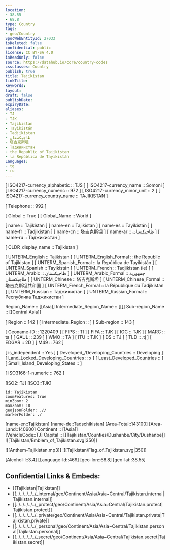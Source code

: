```yaml
---
location:
- 38.55
- 68.8
type: Country
tags:
- geo/Country
SpocWebEntityId: 27033
isDeleted: false
confidential: public
license: CC BY-SA 4.0
isReadOnly: false
source: https://datahub.io/core/country-codes
cssclasses: Country
publish: true
title: Tajikistan
linkTitle: 
keywords: 
layout: 
draft: false
publishDate: 
expiryDate: 
aliases:
- TJ
- TJK
- Tajikistan
- Tayikistán
- Tadjikistan
- طاجيكستان
- 塔吉克斯坦
- Таджикистан
- the Republic of Tajikistan
- la República de Tayikistán
Languages:
- tg
- ru
---
```



[	ISO4217-currency_alphabetic	 :: TJS ] 
[	ISO4217-currency_name	 :: Somoni ] 
[	ISO4217-currency_numeric	 :: 972 ] 
[	ISO4217-currency_minor_unit	 :: 2 ] 
[	ISO4217-currency_country_name	 :: TAJIKISTAN ] 

[	Telephone	 :: 992 ] 

[	Global	 :: True ] 
[	Global_Name	 :: World ] 

[	name	 :: Tajikistan ] 
[	name-en	 :: Tajikistan ] 
[	name-es	 :: Tayikistán ] 
[	name-fr	 :: Tadjikistan ] 
[	name-cn	 :: 塔吉克斯坦 ] 
[	name-ar	 :: طاجيكستان ] 
[	name-ru	 :: Таджикистан ] 

[	CLDR_display_name	 :: Tajikistan ] 

[	UNTERM_English	 :: Tajikistan ] 
[	UNTERM_English_Formal	 :: the Republic of Tajikistan ] 
[	UNTERM_Spanish_Formal	 :: la República de Tayikistán ] 
[	UNTERM_Spanish	 :: Tayikistán ] 
[	UNTERM_French	 :: Tadjikistan (le) ] 
[	UNTERM_Arabic	 :: طاجيكستان ] 
[	UNTERM_Arabic_Formal	 :: جمهورية طاجيكستان ] 
[	UNTERM_Chinese	 :: 塔吉克斯坦 ] 
[	UNTERM_Chinese_Formal	 :: 塔吉克斯坦共和国 ] 
[	UNTERM_French_Formal	 :: la République du Tadjikistan ] 
[	UNTERM_Russian	 :: Таджикистан ] 
[	UNTERM_Russian_Formal	 :: Республика Таджикистан ] 

Region_Name ::  [[Asia]] 
Intermediate_Region_Name ::  [[]] 
Sub-region_Name ::  [[Central Asia]]  

[	Region	 :: 142 ] 
[	Intermediate_Region	 ::  ] 
[	Sub-region	 :: 143 ] 

[	Geoname-ID	 :: 1220409 ] 
[	FIPS	 :: TI ] 
[	FIFA	 :: TJK ] 
[	IOC	 :: TJK ] 
[	MARC	 :: ta ] 
[	GAUL	 :: 239 ] 
[	WMO	 :: TA ] 
[	ITU	 :: TJK ] 
[	DS	 :: TJ ] 
[	TLD	 :: .tj ] 
[	EDGAR	 :: 2D ] 
[	M49	 :: 762 ] 

[	is_independent	 :: Yes ] 
[	Developed_/Developing_Countries	 :: Developing ] 
[	Land_Locked_Developing_Countries	 :: x ] 
[	Least_Developed_Countries	 ::  ] 
[	Small_Island_Developing_States	 ::  ] 

[	ISO3166-1-numeric	 :: 762 ] 



[ISO2::TJ] 
[ISO3::TJK] 
```leaflet
id: Tajikistan
zoomFeatures: true 
minZoom: 2 
maxZoom: 18
geojsonFolder: .// 
markerFolder: ./
```

[name-en::Tajikistan] 
[name-de::Tadschikistan] 
[Area-Total::143100] 
[Area-Land::140600] 
Continent :: [[Asia]]  
[VehicleCode::TJ] 
Capital :: [[Tajikistan/Counties/Dushanbe/City/Dushanbe]]  
![[Tajikistan/Emblem_of_Tajikistan.svg|350]]  

![[Anthem-Tajikistan.mp3]] 
![[Tajikistan/Flag_of_Tajikistan.svg|350]]  

[Alcohol-l::3.4] 
[Language-Id::469] 
[geo-lon::68.8] 
[geo-lat::38.55] 



## Confidential Links & Embeds: 
- [[Tajikistan|Tajikistan]]  
- [[../../../../../_internal/geo/Continent/Asia/Asia~Central/Tajikistan.internal|Tajikistan.internal]]  
- [[../../../../../_protect/geo/Continent/Asia/Asia~Central/Tajikistan.protect|Tajikistan.protect]] 
- [[../../../../../_private/geo/Continent/Asia/Asia~Central/Tajikistan.private|Tajikistan.private]] 
- [[../../../../../_personal/geo/Continent/Asia/Asia~Central/Tajikistan.personal|Tajikistan.personal]] 
- [[../../../../../_secret/geo/Continent/Asia/Asia~Central/Tajikistan.secret|Tajikistan.secret]] 
